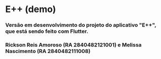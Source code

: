 # E++ (demo)

<h3>Versão em desenvolvimento do projeto do aplicativo "E++", que está sendo feito com Flutter.</h3>
<h3>Rickson Reis Amoroso (RA 2840482121001) e Melissa Nascimento (RA 2840482111008)</h3>
